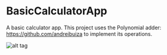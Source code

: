 # BasicCalculatorApp

A basic calculator app. This project uses the Polynomial adder: https://github.com/andreibuiza to implement its operations.


![alt tag](https://raw.githubusercontent.com/andreibuiza/BasicCalculatorApp/master/LaCalculadora.PNG)


